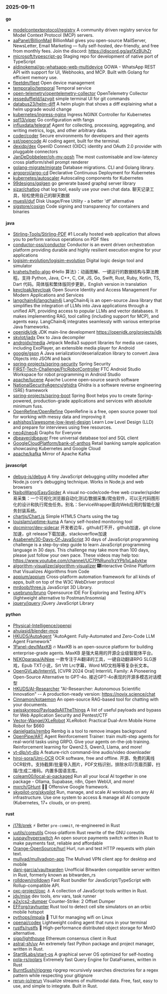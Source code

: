 ### 2025-09-11

#### go
* [modelcontextprotocol/registry](https://github.com/modelcontextprotocol/registry) A community driven registry service for Model Context Protocol (MCP) servers.
* [aaPanel/BillionMail](https://github.com/aaPanel/BillionMail) BillionMail gives you open-source MailServer, NewsLetter, Email Marketing — fully self-hosted, dev-friendly, and free from monthly fees. Join the discord: https://discord.gg/asfXzBUhZr
* [microsoft/typescript-go](https://github.com/microsoft/typescript-go) Staging repo for development of native port of TypeScript
* [aldinokemal/go-whatsapp-web-multidevice](https://github.com/aldinokemal/go-whatsapp-web-multidevice) GOWA - WhatsApp REST API with support for UI, Webhooks, and MCP. Built with Golang for efficient memory use.
* [fleetdm/fleet](https://github.com/fleetdm/fleet) Open device management
* [temporalio/temporal](https://github.com/temporalio/temporal) Temporal service
* [open-telemetry/opentelemetry-collector](https://github.com/open-telemetry/opentelemetry-collector) OpenTelemetry Collector
* [jesseduffield/lazygit](https://github.com/jesseduffield/lazygit) simple terminal UI for git commands
* [databus23/helm-diff](https://github.com/databus23/helm-diff) A helm plugin that shows a diff explaining what a helm upgrade would change
* [kubernetes/ingress-nginx](https://github.com/kubernetes/ingress-nginx) Ingress NGINX Controller for Kubernetes
* [spf13/viper](https://github.com/spf13/viper) Go configuration with fangs
* [influxdata/telegraf](https://github.com/influxdata/telegraf) Agent for collecting, processing, aggregating, and writing metrics, logs, and other arbitrary data.
* [coder/coder](https://github.com/coder/coder) Secure environments for developers and their agents
* [sst/opencode](https://github.com/sst/opencode) AI coding agent, built for the terminal.
* [dexidp/dex](https://github.com/dexidp/dex) OpenID Connect (OIDC) identity and OAuth 2.0 provider with pluggable connectors
* [JanDeDobbeleer/oh-my-posh](https://github.com/JanDeDobbeleer/oh-my-posh) The most customisable and low-latency cross platform/shell prompt renderer
* [golang-migrate/migrate](https://github.com/golang-migrate/migrate) Database migrations. CLI and Golang library.
* [argoproj/argo-cd](https://github.com/argoproj/argo-cd) Declarative Continuous Deployment for Kubernetes
* [kubernetes/autoscaler](https://github.com/kubernetes/autoscaler) Autoscaling components for Kubernetes
* [99designs/gqlgen](https://github.com/99designs/gqlgen) go generate based graphql server library
* [sjzar/chatlog](https://github.com/sjzar/chatlog) chat log tool, easily use your own chat data. 聊天记录工具，轻松使用自己的聊天数据
* [muesli/duf](https://github.com/muesli/duf) Disk Usage/Free Utility - a better 'df' alternative
* [sigstore/cosign](https://github.com/sigstore/cosign) Code signing and transparency for containers and binaries

#### java
* [Stirling-Tools/Stirling-PDF](https://github.com/Stirling-Tools/Stirling-PDF) #1 Locally hosted web application that allows you to perform various operations on PDF files
* [conductor-oss/conductor](https://github.com/conductor-oss/conductor) Conductor is an event driven orchestration platform providing durable and highly resilient execution engine for your applications
* [logisim-evolution/logisim-evolution](https://github.com/logisim-evolution/logisim-evolution) Digital logic design tool and simulator
* [krahets/hello-algo](https://github.com/krahets/hello-algo) 《Hello 算法》：动画图解、一键运行的数据结构与算法教程。支持 Python, Java, C++, C, C#, JS, Go, Swift, Rust, Ruby, Kotlin, TS, Dart 代码。简体版和繁体版同步更新，English version in translation
* [keycloak/keycloak](https://github.com/keycloak/keycloak) Open Source Identity and Access Management For Modern Applications and Services
* [langchain4j/langchain4j](https://github.com/langchain4j/langchain4j) LangChain4j is an open-source Java library that simplifies the integration of LLMs into Java applications through a unified API, providing access to popular LLMs and vector databases. It makes implementing RAG, tool calling (including support for MCP), and agents easy. LangChain4j integrates seamlessly with various enterprise Java frameworks.
* [openjdk/jdk](https://github.com/openjdk/jdk) JDK main-line development https://openjdk.org/projects/jdk
* [skylot/jadx](https://github.com/skylot/jadx) Dex to Java decompiler
* [androidx/media](https://github.com/androidx/media) Jetpack Media3 support libraries for media use cases, including ExoPlayer, an extensible media player for Android
* [google/gson](https://github.com/google/gson) A Java serialization/deserialization library to convert Java Objects into JSON and back
* [spring-projects/spring-security](https://github.com/spring-projects/spring-security) Spring Security
* [FIRST-Tech-Challenge/FtcRobotController](https://github.com/FIRST-Tech-Challenge/FtcRobotController) FTC Android Studio Workspace for robot programming in Android Studio
* [apache/lucene](https://github.com/apache/lucene) Apache Lucene open-source search software
* [NationalSecurityAgency/ghidra](https://github.com/NationalSecurityAgency/ghidra) Ghidra is a software reverse engineering (SRE) framework
* [spring-projects/spring-boot](https://github.com/spring-projects/spring-boot) Spring Boot helps you to create Spring-powered, production-grade applications and services with absolute minimum fuss.
* [OpenRefine/OpenRefine](https://github.com/OpenRefine/OpenRefine) OpenRefine is a free, open source power tool for working with messy data and improving it
* [ashishps1/awesome-low-level-design](https://github.com/ashishps1/awesome-low-level-design) Learn Low Level Design (LLD) and prepare for interviews using free resources.
* [neo4j/neo4j](https://github.com/neo4j/neo4j) Graphs for Everyone
* [dbeaver/dbeaver](https://github.com/dbeaver/dbeaver) Free universal database tool and SQL client
* [GoogleCloudPlatform/bank-of-anthos](https://github.com/GoogleCloudPlatform/bank-of-anthos) Retail banking sample application showcasing Kubernetes and Google Cloud
* [apache/kafka](https://github.com/apache/kafka) Mirror of Apache Kafka

#### javascript
* [debug-js/debug](https://github.com/debug-js/debug) A tiny JavaScript debugging utility modelled after Node.js core's debugging technique. Works in Node.js and web browsers
* [NaiboWang/EasySpider](https://github.com/NaiboWang/EasySpider) A visual no-code/code-free web crawler/spider易采集：一个可视化浏览器自动化测试/数据采集/爬虫软件，可以无代码图形化的设计和执行爬虫任务。别名：ServiceWrapper面向Web应用的智能化服务封装系统。
* [chartjs/Chart.js](https://github.com/chartjs/Chart.js) Simple HTML5 Charts using the <canvas> tag
* [louislam/uptime-kuma](https://github.com/louislam/uptime-kuma) A fancy self-hosted monitoring tool
* [docmirror/dev-sidecar](https://github.com/docmirror/dev-sidecar) 开发者边车，github打不开，github加速，git clone加速，git release下载加速，stackoverflow加速
* [Asabeneh/30-Days-Of-JavaScript](https://github.com/Asabeneh/30-Days-Of-JavaScript) 30 days of JavaScript programming challenge is a step-by-step guide to learn JavaScript programming language in 30 days. This challenge may take more than 100 days, please just follow your own pace. These videos may help too: https://www.youtube.com/channel/UC7PNRuno1rzYPb1xLa4yktw
* [algorithm-visualizer/algorithm-visualizer](https://github.com/algorithm-visualizer/algorithm-visualizer) 🎆Interactive Online Platform that Visualizes Algorithms from Code
* [appium/appium](https://github.com/appium/appium) Cross-platform automation framework for all kinds of apps, built on top of the W3C WebDriver protocol
* [mrdoob/three.js](https://github.com/mrdoob/three.js) JavaScript 3D Library.
* [usebruno/bruno](https://github.com/usebruno/bruno) Opensource IDE For Exploring and Testing API's (lightweight alternative to Postman/Insomnia)
* [jquery/jquery](https://github.com/jquery/jquery) jQuery JavaScript Library

#### python
* [Physical-Intelligence/openpi](https://github.com/Physical-Intelligence/openpi)
* [ahujasid/blender-mcp](https://github.com/ahujasid/blender-mcp)
* [HKUDS/AutoAgent](https://github.com/HKUDS/AutoAgent) "AutoAgent: Fully-Automated and Zero-Code LLM Agent Framework"
* [1Panel-dev/MaxKB](https://github.com/1Panel-dev/MaxKB) 🔥 MaxKB is an open-source platform for building enterprise-grade agents. MaxKB 是强大易用的开源企业级智能体平台。
* [NEKOparapa/AiNiee](https://github.com/NEKOparapa/AiNiee) 一款专注于Ai翻译的工具，一键自动翻译RPG SLG游戏，Epub TXT小说，Srt Vtt Lrc字幕，Word MD文档等等复杂长文本。
* [OpenGVLab/InternVL](https://github.com/OpenGVLab/InternVL) [CVPR 2024 Oral] InternVL Family: A Pioneering Open-Source Alternative to GPT-4o. 接近GPT-4o表现的开源多模态对话模型
* [HKUDS/AI-Researcher](https://github.com/HKUDS/AI-Researcher) "AI-Researcher: Autonomous Scientific Innovation" -- A production-ready version: https://novix.science/chat
* [Cinnamon/kotaemon](https://github.com/Cinnamon/kotaemon) An open-source RAG-based tool for chatting with your documents.
* [swisskyrepo/PayloadsAllTheThings](https://github.com/swisskyrepo/PayloadsAllTheThings) A list of useful payloads and bypass for Web Application Security and Pentest/CTF
* [Vector-Wangel/XLeRobot](https://github.com/Vector-Wangel/XLeRobot) XLeRobot: Practical Dual-Arm Mobile Home Robot for $660
* [danielgatis/rembg](https://github.com/danielgatis/rembg) Rembg is a tool to remove images background
* [OpenPipe/ART](https://github.com/OpenPipe/ART) Agent Reinforcement Trainer: train multi-step agents for real-world tasks using GRPO. Give your agents on-the-job training. Reinforcement learning for Qwen2.5, Qwen3, Llama, and more!
* [yt-dlp/yt-dlp](https://github.com/yt-dlp/yt-dlp) A feature-rich command-line audio/video downloader
* [hiroi-sora/Umi-OCR](https://github.com/hiroi-sora/Umi-OCR) OCR software, free and offline. 开源、免费的离线OCR软件。支持截屏/批量导入图片，PDF文档识别，排除水印/页眉页脚，扫描/生成二维码。内置多国语言库。
* [coleam00/local-ai-packaged](https://github.com/coleam00/local-ai-packaged) Run all your local AI together in one package - Ollama, Supabase, n8n, Open WebUI, and more!
* [mxrch/GHunt](https://github.com/mxrch/GHunt) 🕵️‍♂️ Offensive Google framework.
* [skypilot-org/skypilot](https://github.com/skypilot-org/skypilot) Run, manage, and scale AI workloads on any AI infrastructure. Use one system to access & manage all AI compute (Kubernetes, 17+ clouds, or on-prem).

#### rust
* [j178/prek](https://github.com/j178/prek) ⚡ Better `pre-commit`, re-engineered in Rust
* [uutils/coreutils](https://github.com/uutils/coreutils) Cross-platform Rust rewrite of the GNU coreutils
* [juspay/hyperswitch](https://github.com/juspay/hyperswitch) An open source payments switch written in Rust to make payments fast, reliable and affordable
* [Orange-OpenSource/hurl](https://github.com/Orange-OpenSource/hurl) Hurl, run and test HTTP requests with plain text.
* [mullvad/mullvadvpn-app](https://github.com/mullvad/mullvadvpn-app) The Mullvad VPN client app for desktop and mobile
* [dani-garcia/vaultwarden](https://github.com/dani-garcia/vaultwarden) Unofficial Bitwarden compatible server written in Rust, formerly known as bitwarden_rs
* [rolldown/rolldown](https://github.com/rolldown/rolldown) Fast Rust bundler for JavaScript/TypeScript with Rollup-compatible API.
* [oxc-project/oxc](https://github.com/oxc-project/oxc) ⚓ A collection of JavaScript tools written in Rust.
* [jdx/mise](https://github.com/jdx/mise) dev tools, env vars, task runner
* [a2x/cs2-dumper](https://github.com/a2x/cs2-dumper) Counter-Strike: 2 Offset Dumper
* [EFForg/rayhunter](https://github.com/EFForg/rayhunter) Rust tool to detect cell site simulators on an orbic mobile hotspot
* [pythops/impala](https://github.com/pythops/impala) 🛜 TUI for managing wifi on Linux
* [openai/codex](https://github.com/openai/codex) Lightweight coding agent that runs in your terminal
* [rustfs/rustfs](https://github.com/rustfs/rustfs) 🚀 High-performance distributed object storage for MinIO alternative.
* [sigp/lighthouse](https://github.com/sigp/lighthouse) Ethereum consensus client in Rust
* [astral-sh/uv](https://github.com/astral-sh/uv) An extremely fast Python package and project manager, written in Rust.
* [Start9Labs/start-os](https://github.com/Start9Labs/start-os) A graphical server OS optimized for self-hosting
* [pola-rs/polars](https://github.com/pola-rs/polars) Extremely fast Query Engine for DataFrames, written in Rust
* [BurntSushi/ripgrep](https://github.com/BurntSushi/ripgrep) ripgrep recursively searches directories for a regex pattern while respecting your gitignore
* [rerun-io/rerun](https://github.com/rerun-io/rerun) Visualize streams of multimodal data. Free, fast, easy to use, and simple to integrate. Built in Rust.
